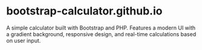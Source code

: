 # bootstrap-calculator.github.io
A simple calculator built with Bootstrap and PHP. Features a modern UI with a gradient background, responsive design, and real-time calculations based on user input.
